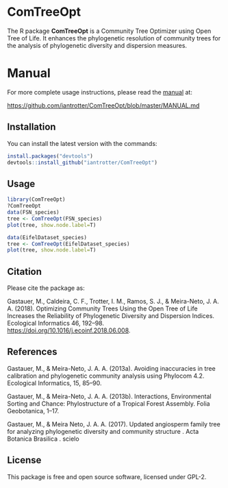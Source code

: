 # ComTreeOpt

The R package **ComTreeOpt** is a Community Tree Optimizer using Open Tree of Life. It enhances the phylogenetic resolution of community trees for the analysis of phylogenetic diversity and dispersion measures.

# Manual
For more complete usage instructions, please read the [manual](https://github.com/iantrotter/ComTreeOpt/blob/master/MANUAL.md) at:

https://github.com/iantrotter/ComTreeOpt/blob/master/MANUAL.md

## Installation
You can install the latest version with the commands:
```r
install.packages("devtools")
devtools::install_github("iantrotter/ComTreeOpt")
```


## Usage

```r
library(ComTreeOpt)
?ComTreeOpt
data(FSN_species)
tree <- ComTreeOpt(FSN_species)
plot(tree, show.node.label=T)

data(EifelDataset_species)
tree <- ComTreeOpt(EifelDataset_species)
plot(tree, show.node.label=T)
```

## Citation
Please cite the package as:

Gastauer, M., Caldeira, C. F., Trotter, I. M., Ramos, S. J., & Meira-Neto, J. A. A. (2018). Optimizing Community Trees Using the Open Tree of Life Increases the Reliability of Phylogenetic Diversity and Dispersion Indices. Ecological Informatics 46, 192–98. https://doi.org/10.1016/j.ecoinf.2018.06.008.

## References
Gastauer, M., & Meira-Neto, J. A. A. (2013a). Avoiding inaccuracies in tree calibration and phylogenetic community analysis using Phylocom 4.2. Ecological Informatics, 15, 85–90.

Gastauer, M., & Meira-Neto, J. A. A. (2013b). Interactions, Environmental Sorting and Chance: Phylostructure of a Tropical Forest Assembly. Folia Geobotanica, 1–17.

Gastauer, M., & Meira Neto, J. A. A. (2017). Updated angiosperm family tree for analyzing phylogenetic diversity and community structure . Acta Botanica Brasilica . scielo

## License

This package is free and open source software, licensed under GPL-2.


